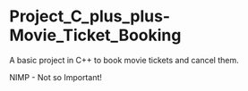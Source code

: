 # Project_C_plus_plus-Movie_Ticket_Booking
A basic project in C++ to book movie tickets and cancel them.


NIMP - Not so Important!